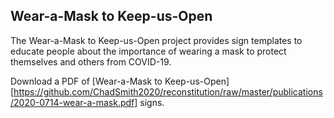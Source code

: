 ## Wear-a-Mask to Keep-us-Open

The Wear-a-Mask to Keep-us-Open project provides sign templates to educate people about the importance of wearing a mask to protect themselves and others from COVID-19.

Download a PDF of [Wear-a-Mask to Keep-us-Open][https://github.com/ChadSmith2020/reconstitution/raw/master/publications/2020-0714-wear-a-mask.pdf] signs.

